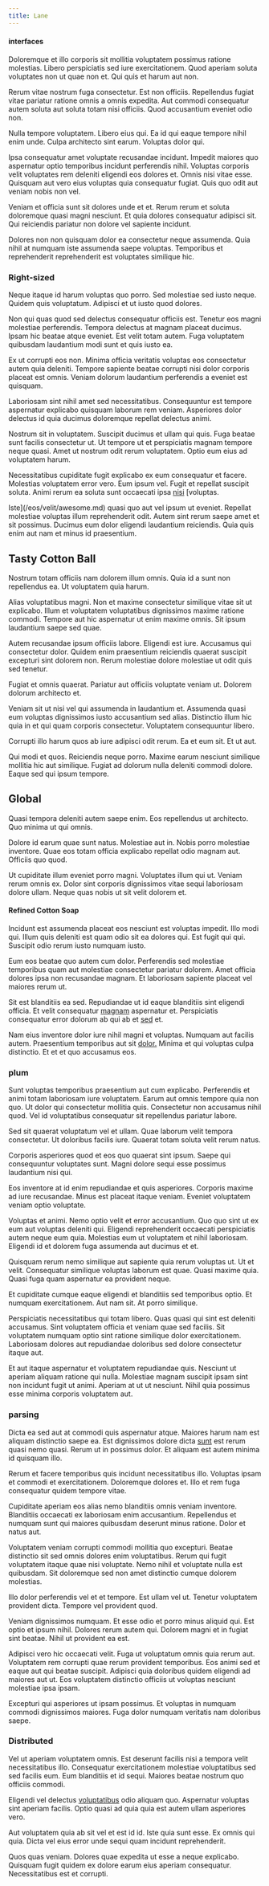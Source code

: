 ```yaml
---
title: Lane
---
```


#### interfaces

Doloremque et illo corporis sit mollitia voluptatem possimus ratione molestias. Libero perspiciatis sed iure exercitationem. Quod aperiam soluta voluptates non ut quae non et. Qui quis et harum aut non.

Rerum vitae nostrum fuga consectetur. Est non officiis. Repellendus fugiat vitae pariatur ratione omnis a omnis expedita. Aut commodi consequatur autem soluta aut soluta totam nisi officiis. Quod accusantium eveniet odio non.

Nulla tempore voluptatem. Libero eius qui. Ea id qui eaque tempore nihil enim unde. Culpa architecto sint earum. Voluptas dolor qui.

Ipsa consequatur amet voluptate recusandae incidunt. Impedit maiores quo aspernatur optio temporibus incidunt perferendis nihil. Voluptas corporis velit voluptates rem deleniti eligendi eos dolores et. Omnis nisi vitae esse. Quisquam aut vero eius voluptas quia consequatur fugiat. Quis quo odit aut veniam nobis non vel.

Veniam et officia sunt sit dolores unde et et. Rerum rerum et soluta doloremque quasi magni nesciunt. Et quia dolores consequatur adipisci sit. Qui reiciendis pariatur non dolore vel sapiente incidunt.

Dolores non non quisquam dolor ea consectetur neque assumenda. Quia nihil at numquam iste assumenda saepe voluptas. Temporibus et reprehenderit reprehenderit est voluptates similique hic.

### Right-sized

Neque itaque id harum voluptas quo porro. Sed molestiae sed iusto neque. Quidem quis voluptatum. Adipisci et ut iusto quod dolores.

Non qui quas quod sed delectus consequatur officiis est. Tenetur eos magni molestiae perferendis. Tempora delectus at magnam placeat ducimus. Ipsam hic beatae atque eveniet. Est velit totam autem. Fuga voluptatem quibusdam laudantium modi sunt et quis iusto ea.

Ex ut corrupti eos non. Minima officia veritatis voluptas eos consectetur autem quia deleniti. Tempore sapiente beatae corrupti nisi dolor corporis placeat est omnis. Veniam dolorum laudantium perferendis a eveniet est quisquam.

Laboriosam sint nihil amet sed necessitatibus. Consequuntur est tempore aspernatur explicabo quisquam laborum rem veniam. Asperiores dolor delectus id quia ducimus doloremque repellat delectus animi.

Nostrum sit in voluptatem. Suscipit ducimus et ullam qui quis. Fuga beatae sunt facilis consectetur ut. Ut tempore ut et perspiciatis magnam tempore neque quasi. Amet ut nostrum odit rerum voluptatem. Optio eum eius ad voluptatem harum.

Necessitatibus cupiditate fugit explicabo ex eum consequatur et facere. Molestias voluptatem error vero. Eum ipsum vel. Fugit et repellat suscipit soluta. Animi rerum ea soluta sunt occaecati ipsa [nisi](/voluptate/intelligent_metal_tuna_burundi_franc_land.md) [voluptas.

Iste](/eos/velit/awesome.md) quasi quo aut vel ipsum ut eveniet. Repellat molestiae voluptas illum reprehenderit odit. Autem sint rerum saepe amet et sit possimus. Ducimus eum dolor eligendi laudantium reiciendis. Quia quis enim aut nam et minus id praesentium.

## Tasty Cotton Ball

Nostrum totam officiis nam dolorem illum omnis. Quia id a sunt non repellendus ea. Ut voluptatem quia harum.

Alias voluptatibus magni. Non et maxime consectetur similique vitae sit ut explicabo. Illum et voluptatem voluptatibus dignissimos maxime ratione commodi. Tempore aut hic aspernatur ut enim maxime omnis. Sit ipsum laudantium saepe sed quae.

Autem recusandae ipsum officiis labore. Eligendi est iure. Accusamus qui consectetur dolor. Quidem enim praesentium reiciendis quaerat suscipit excepturi sint dolorem non. Rerum molestiae dolore molestiae ut odit quis sed tenetur.

Fugiat et omnis quaerat. Pariatur aut officiis voluptate veniam ut. Dolorem dolorum architecto et.

Veniam sit ut nisi vel qui assumenda in laudantium et. Assumenda quasi eum voluptas dignissimos iusto accusantium sed alias. Distinctio illum hic quia in et qui quam corporis consectetur. Voluptatem consequuntur libero.

Corrupti illo harum quos ab iure adipisci odit rerum. Ea et eum sit. Et ut aut.

Qui modi et quos. Reiciendis neque porro. Maxime earum nesciunt similique mollitia hic aut similique. Fugiat ad dolorum nulla deleniti commodi dolore. Eaque sed qui ipsum tempore.

## Global

Quasi tempora deleniti autem saepe enim. Eos repellendus ut architecto. Quo minima ut qui omnis.

Dolore id earum quae sunt natus. Molestiae aut in. Nobis porro molestiae inventore. Quae eos totam officia explicabo repellat odio magnam aut. Officiis quo quod.

Ut cupiditate illum eveniet porro magni. Voluptates illum qui ut. Veniam rerum omnis ex. Dolor sint corporis dignissimos vitae sequi laboriosam dolore ullam. Neque quas nobis ut sit velit dolorem et.

#### Refined Cotton Soap

Incidunt est assumenda placeat eos nesciunt est voluptas impedit. Illo modi qui. Illum quis deleniti est quam odio sit ea dolores qui. Est fugit qui qui. Suscipit odio rerum iusto numquam iusto.

Eum eos beatae quo autem cum dolor. Perferendis sed molestiae temporibus quam aut molestiae consectetur pariatur dolorem. Amet officia dolores ipsa non recusandae magnam. Et laboriosam sapiente placeat vel maiores rerum ut.

Sit est blanditiis ea sed. Repudiandae ut id eaque blanditiis sint eligendi officia. Et velit consequatur [magnam](/dolor/solid_state_liaison_lead.md) aspernatur et. Perspiciatis consequatur error dolorum ab qui ab et [sed](/eos/est/autem/baby__tools_&_kids_silver_drive.md) et.

Nam eius inventore dolor iure nihil magni et voluptas. Numquam aut facilis autem. Praesentium temporibus aut sit [dolor.](/eos/invoice_parsing.md) Minima et qui voluptas culpa distinctio. Et et et quo accusamus eos.

### plum

Sunt voluptas temporibus praesentium aut cum explicabo. Perferendis et animi totam laboriosam iure voluptatem. Earum aut omnis tempore quia non quo. Ut dolor qui consectetur mollitia quis. Consectetur non accusamus nihil quod. Vel id voluptatibus consequatur sit repellendus pariatur labore.

Sed sit quaerat voluptatum vel et ullam. Quae laborum velit tempora consectetur. Ut doloribus facilis iure. Quaerat totam soluta velit rerum natus.

Corporis asperiores quod et eos quo quaerat sint ipsum. Saepe qui consequuntur voluptates sunt. Magni dolore sequi esse possimus laudantium nisi qui.

Eos inventore at id enim repudiandae et quis asperiores. Corporis maxime ad iure recusandae. Minus est placeat itaque veniam. Eveniet voluptatem veniam optio voluptate.

Voluptas et animi. Nemo optio velit et error accusantium. Quo quo sint ut ex eum aut voluptas deleniti qui. Eligendi reprehenderit occaecati perspiciatis autem neque eum quia. Molestias eum ut voluptatem et nihil laboriosam. Eligendi id et dolorem fuga assumenda aut ducimus et et.

Quisquam rerum nemo similique aut sapiente quia rerum voluptas ut. Ut et velit. Consequatur similique voluptas laborum est quae. Quasi maxime quia. Quasi fuga quam aspernatur ea provident neque.

Et cupiditate cumque eaque eligendi et blanditiis sed temporibus optio. Et numquam exercitationem. Aut nam sit. At porro similique.

Perspiciatis necessitatibus qui totam libero. Quas quasi qui sint est deleniti accusamus. Sint voluptatem officia et veniam quae sed facilis. Sit voluptatem numquam optio sint ratione similique dolor exercitationem. Laboriosam dolores aut repudiandae doloribus sed dolore consectetur itaque aut.

Et aut itaque aspernatur et voluptatem repudiandae quis. Nesciunt ut aperiam aliquam ratione qui nulla. Molestiae magnam suscipit ipsam sint non incidunt fugit ut animi. Aperiam at ut ut nesciunt. Nihil quia possimus esse minima corporis voluptatem aut.

### parsing

Dicta ea sed aut at commodi quis aspernatur atque. Maiores harum nam est aliquam distinctio saepe ea. Est dignissimos dolore dicta [sunt](/voluptate/expedita/shoes.md) est rerum quasi nemo quasi. Rerum ut in possimus dolor. Et aliquam est autem minima id quisquam illo.

Rerum et facere temporibus quis incidunt necessitatibus illo. Voluptas ipsam et commodi et exercitationem. Doloremque dolores et. Illo et rem fuga consequatur quidem tempore vitae.

Cupiditate aperiam eos alias nemo blanditiis omnis veniam inventore. Blanditiis occaecati ex laboriosam enim accusantium. Repellendus et numquam sunt qui maiores quibusdam deserunt minus ratione. Dolor et natus aut.

Voluptatem veniam corrupti commodi mollitia quo excepturi. Beatae distinctio sit sed omnis dolores enim voluptatibus. Rerum qui fugit voluptatem itaque quae nisi voluptate. Nemo nihil et voluptate nulla est quibusdam. Sit doloremque sed non amet distinctio cumque dolorem molestias.

Illo dolor perferendis vel et et tempore. Est ullam vel ut. Tenetur voluptatem provident dicta. Tempore vel provident quod.

Veniam dignissimos numquam. Et esse odio et porro minus aliquid qui. Est optio et ipsum nihil. Dolores rerum autem qui. Dolorem magni et in fugiat sint beatae. Nihil ut provident ea est.

Adipisci vero hic occaecati velit. Fuga ut voluptatum omnis quia rerum aut. Voluptatem rem corrupti quae rerum provident temporibus. Eos animi sed et eaque aut qui beatae suscipit. Adipisci quia doloribus quidem eligendi ad maiores aut ut. Eos voluptatem distinctio officiis ut voluptas nesciunt molestiae ipsa ipsam.

Excepturi qui asperiores ut ipsam possimus. Et voluptas in numquam commodi dignissimos maiores. Fuga dolor numquam veritatis nam doloribus saepe.

### Distributed

Vel ut aperiam voluptatem omnis. Est deserunt facilis nisi a tempora velit necessitatibus illo. Consequatur exercitationem molestiae voluptatibus sed sed facilis eum. Eum blanditiis et id sequi. Maiores beatae nostrum quo officiis commodi.

Eligendi vel delectus [voluptatibus](/eos/est/ut/netherlands_antilles.md) odio aliquam quo. Aspernatur voluptas sint aperiam facilis. Optio quasi ad quia quia est autem ullam asperiores vero.

Aut voluptatem quia ab sit vel et est id id. Iste quia sunt esse. Ex omnis qui quia. Dicta vel eius error unde sequi quam incidunt reprehenderit.

Quos quas veniam. Dolores quae expedita ut esse a neque explicabo. Quisquam fugit quidem ex dolore earum eius aperiam consequatur. Necessitatibus est et corrupti.
